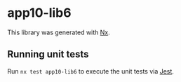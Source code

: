 # app10-lib6

This library was generated with [Nx](https://nx.dev).

## Running unit tests

Run `nx test app10-lib6` to execute the unit tests via [Jest](https://jestjs.io).
